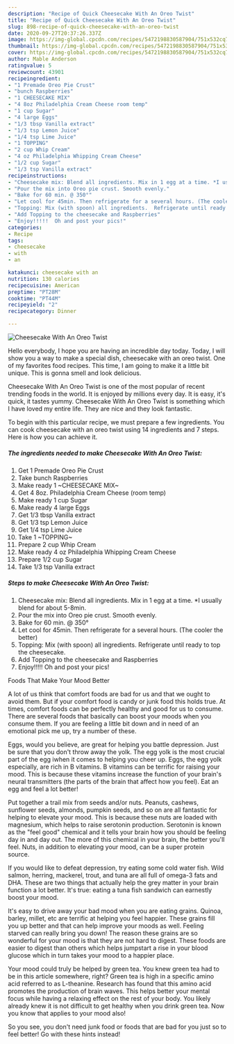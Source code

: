 ```yaml
---
description: "Recipe of Quick Cheesecake With An Oreo Twist"
title: "Recipe of Quick Cheesecake With An Oreo Twist"
slug: 898-recipe-of-quick-cheesecake-with-an-oreo-twist
date: 2020-09-27T20:37:26.337Z
image: https://img-global.cpcdn.com/recipes/5472198830587904/751x532cq70/cheesecake-with-an-oreo-twist-recipe-main-photo.jpg
thumbnail: https://img-global.cpcdn.com/recipes/5472198830587904/751x532cq70/cheesecake-with-an-oreo-twist-recipe-main-photo.jpg
cover: https://img-global.cpcdn.com/recipes/5472198830587904/751x532cq70/cheesecake-with-an-oreo-twist-recipe-main-photo.jpg
author: Mable Anderson
ratingvalue: 5
reviewcount: 43901
recipeingredient:
- "1 Premade Oreo Pie Crust"
- "bunch Raspberries"
- "1 CHEESECAKE MIX"
- "4 8oz Philadelphia Cream Cheese room temp"
- "1 cup Sugar"
- "4 large Eggs"
- "1/3 tbsp Vanilla extract"
- "1/3 tsp Lemon Juice"
- "1/4 tsp Lime Juice"
- "1 TOPPING"
- "2 cup Whip Cream"
- "4 oz Philadelphia Whipping Cream Cheese"
- "1/2 cup Sugar"
- "1/3 tsp Vanilla extract"
recipeinstructions:
- "Cheesecake mix: Blend all ingredients. Mix in 1 egg at a time. *I usually blend for about 5-8min."
- "Pour the mix into Oreo pie crust. Smooth evenly."
- "Bake for 60 min. @ 350°"
- "Let cool for 45min. Then refrigerate for a several hours. (The cooler the better)"
- "Topping: Mix (with spoon) all ingredients.  Refrigerate until ready to top the cheesecake."
- "Add Topping to the cheesecake and Raspberries"
- "Enjoy!!!!!  Oh and post your pics!"
categories:
- Recipe
tags:
- cheesecake
- with
- an

katakunci: cheesecake with an 
nutrition: 130 calories
recipecuisine: American
preptime: "PT28M"
cooktime: "PT44M"
recipeyield: "2"
recipecategory: Dinner

---
```



![Cheesecake With An Oreo Twist](https://img-global.cpcdn.com/recipes/5472198830587904/751x532cq70/cheesecake-with-an-oreo-twist-recipe-main-photo.jpg)

Hello everybody, I hope you are having an incredible day today. Today, I will show you a way to make a special dish, cheesecake with an oreo twist. One of my favorites food recipes. This time, I am going to make it a little bit unique. This is gonna smell and look delicious.

Cheesecake With An Oreo Twist is one of the most popular of recent trending foods in the world. It is enjoyed by millions every day. It is easy, it's quick, it tastes yummy. Cheesecake With An Oreo Twist is something which I have loved my entire life. They are nice and they look fantastic.




To begin with this particular recipe, we must prepare a few ingredients. You can cook cheesecake with an oreo twist using 14 ingredients and 7 steps. Here is how you can achieve it.

<!--inarticleads1-->

##### The ingredients needed to make Cheesecake With An Oreo Twist:

1. Get 1 Premade Oreo Pie Crust
1. Take bunch Raspberries
1. Make ready 1 ~CHEESECAKE MIX~
1. Get 4 8oz. Philadelphia Cream Cheese (room temp)
1. Make ready 1 cup Sugar
1. Make ready 4 large Eggs
1. Get 1/3 tbsp Vanilla extract
1. Get 1/3 tsp Lemon Juice
1. Get 1/4 tsp Lime Juice
1. Take 1 ~TOPPING~
1. Prepare 2 cup Whip Cream
1. Make ready 4 oz Philadelphia Whipping Cream Cheese
1. Prepare 1/2 cup Sugar
1. Take 1/3 tsp Vanilla extract




<!--inarticleads2-->

##### Steps to make Cheesecake With An Oreo Twist:

1. Cheesecake mix: Blend all ingredients. Mix in 1 egg at a time. *I usually blend for about 5-8min.
1. Pour the mix into Oreo pie crust. Smooth evenly.
1. Bake for 60 min. @ 350°
1. Let cool for 45min. Then refrigerate for a several hours. (The cooler the better)
1. Topping: Mix (with spoon) all ingredients.  Refrigerate until ready to top the cheesecake.
1. Add Topping to the cheesecake and Raspberries
1. Enjoy!!!!!  Oh and post your pics!




Foods That Make Your Mood Better


A lot of us think that comfort foods are bad for us and that we ought to avoid them. But if your comfort food is candy or junk food this holds true. At times, comfort foods can be perfectly healthy and good for us to consume. There are several foods that basically can boost your moods when you consume them. If you are feeling a little bit down and in need of an emotional pick me up, try a number of these.

Eggs, would you believe, are great for helping you battle depression. Just be sure that you don't throw away the yolk. The egg yolk is the most crucial part of the egg iwhen it comes to helping you cheer up. Eggs, the egg yolk especially, are rich in B vitamins. B vitamins can be terrific for raising your mood. This is because these vitamins increase the function of your brain's neural transmitters (the parts of the brain that affect how you feel). Eat an egg and feel a lot better!

Put together a trail mix from seeds and/or nuts. Peanuts, cashews, sunflower seeds, almonds, pumpkin seeds, and so on are all fantastic for helping to elevate your mood. This is because these nuts are loaded with magnesium, which helps to raise serotonin production. Serotonin is known as the "feel good" chemical and it tells your brain how you should be feeling day in and day out. The more of this chemical in your brain, the better you'll feel. Nuts, in addition to elevating your mood, can be a super protein source.

If you would like to defeat depression, try eating some cold water fish. Wild salmon, herring, mackerel, trout, and tuna are all full of omega-3 fats and DHA. These are two things that actually help the grey matter in your brain function a lot better. It's true: eating a tuna fish sandwich can earnestly boost your mood. 

It's easy to drive away your bad mood when you are eating grains. Quinoa, barley, millet, etc are terrific at helping you feel happier. These grains fill you up better and that can help improve your moods as well. Feeling starved can really bring you down! The reason these grains are so wonderful for your mood is that they are not hard to digest. These foods are easier to digest than others which helps jumpstart a rise in your blood glucose which in turn takes your mood to a happier place.

Your mood could truly be helped by green tea. You knew green tea had to be in this article somewhere, right? Green tea is high in a specific amino acid referred to as L-theanine. Research has found that this amino acid promotes the production of brain waves. This helps better your mental focus while having a relaxing effect on the rest of your body. You likely already knew it is not difficult to get healthy when you drink green tea. Now you know that applies to your mood also!

So you see, you don't need junk food or foods that are bad for you just so to feel better! Go  with  these hints  instead!

